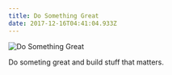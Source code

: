 ```yaml
---
title: Do Something Great
date: 2017-12-16T04:41:04.933Z
---
```

![Do Something Great](/img/blog/clark-tibbs-367075.jpg=250x)

Do someting great and build stuff that matters.
